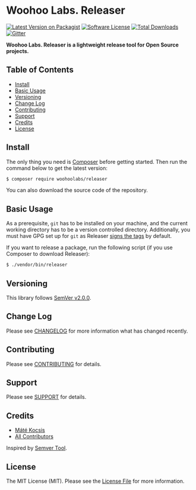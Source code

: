 # Woohoo Labs. Releaser

[![Latest Version on Packagist][ico-version]][link-packagist]
[![Software License][ico-license]](LICENSE.md)
[![Total Downloads][ico-downloads]][link-downloads]
[![Gitter][ico-gitter]][link-gitter]

**Woohoo Labs. Releaser is a lightweight release tool for Open Source projects.**

## Table of Contents

* [Install](#install)
* [Basic Usage](#basic-usage)
* [Versioning](#versioning)
* [Change Log](#change-log)
* [Contributing](#contributing)
* [Support](#support)
* [Credits](#credits)
* [License](#license)

## Install

The only thing you need is [Composer](https://getcomposer.org) before getting started. Then run the command below to get
the latest version:

```bash
$ composer require woohoolabs/releaser
```

You can also download the source code of the repository.

## Basic Usage

As a prerequisite, `git` has to be installed on your machine, and the current working directory has to be a version
controlled directory. Additionally, you must have GPG set up for `git` as Releaser [signs the tags](https://help.github.com/articles/signing-tags/)
by default.

If you want to release a package, run the following script (if you use Composer to download Releaser):

```bash
$ ./vendor/bin/releaser
```

## Versioning

This library follows [SemVer v2.0.0](https://semver.org/).

## Change Log

Please see [CHANGELOG](CHANGELOG.md) for more information what has changed recently.

## Contributing

Please see [CONTRIBUTING](CONTRIBUTING.md) for details.

## Support

Please see [SUPPORT](SUPPORT.md) for details.

## Credits

- [Máté Kocsis][link-author]
- [All Contributors][link-contributors]

Inspired by [Semver Tool](https://github.com/fsaintjacques/semver-tool).

## License

The MIT License (MIT). Please see the [License File](LICENSE.md) for more information.

[ico-version]: https://img.shields.io/packagist/v/woohoolabs/releaser.svg
[ico-license]: https://img.shields.io/badge/license-MIT-brightgreen.svg
[ico-downloads]: https://img.shields.io/packagist/dt/woohoolabs/releaser.svg
[ico-gitter]: https://badges.gitter.im/woohoolabs/releaser.svg

[link-packagist]: https://packagist.org/packages/woohoolabs/releaser
[link-downloads]: https://packagist.org/packages/woohoolabs/releaser
[link-author]: https://github.com/kocsismate
[link-contributors]: ../../contributors
[link-gitter]: https://gitter.im/woohoolabs/releaser?utm_source=badge&utm_medium=badge&utm_campaign=pr-badge
